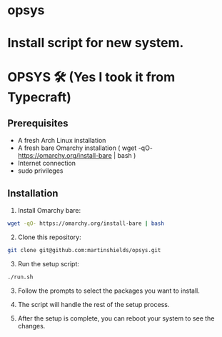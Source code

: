 # opsys
Install script for new system.
=======
# OPSYS 🛠️ (Yes I took it from Typecraft)

## Prerequisites
- A fresh Arch Linux installation
- A fresh bare Omarchy installation ( wget -qO- https://omarchy.org/install-bare | bash )
- Internet connection
- sudo privileges

## Installation

1. Install Omarchy bare:

```bash
wget -qO- https://omarchy.org/install-bare | bash 
```
2. Clone this repository:

```bash
git clone git@github.com:martinshields/opsys.git
```

3. Run the setup script:

```bash
./run.sh
```

3. Follow the prompts to select the packages you want to install.

4. The script will handle the rest of the setup process.

5. After the setup is complete, you can reboot your system to see the changes.


